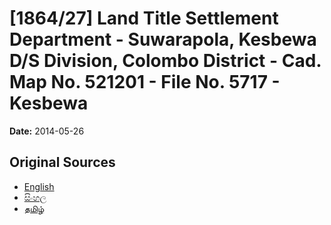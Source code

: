 # [1864/27] Land Title Settlement Department - Suwarapola, Kesbewa D/S Division, Colombo District - Cad. Map No. 521201 - File No. 5717 - Kesbewa

**Date:** 2014-05-26

## Original Sources

- [English](https://documents.gov.lk/view/extra-gazettes/2014/5/1864-27_E.pdf)
- [සිංහල](https://documents.gov.lk/view/extra-gazettes/2014/5/1864-27_S.pdf)
- [தமிழ்](https://documents.gov.lk/view/extra-gazettes/2014/5/1864-27_T.pdf)
